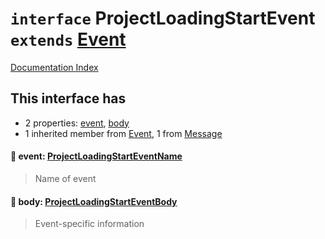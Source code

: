 # `interface` ProjectLoadingStartEvent `extends` [Event](../interface.Event/README.md)

[Documentation Index](../README.md)

## This interface has

- 2 properties:
[event](#-event-projectloadingstarteventname),
[body](#-body-projectloadingstarteventbody)
- 1 inherited member from [Event](../interface.Event/README.md), 1 from [Message](../interface.Message/README.md)


#### 📄 event: [ProjectLoadingStartEventName](../type.ProjectLoadingStartEventName/README.md)

> Name of event



#### 📄 body: [ProjectLoadingStartEventBody](../interface.ProjectLoadingStartEventBody/README.md)

> Event-specific information



